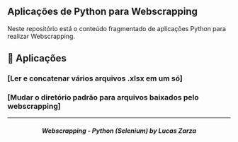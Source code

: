 ## Aplicações de Python para Webscrapping

 
Neste repositório está o conteúdo fragmentado de aplicações Python para realizar Webscrapping.

  

## :blue_book: Aplicações
  

  

### [Ler e concatenar vários arquivos .xlsx em um só]

  

### [Mudar o diretório padrão para arquivos baixados pelo webscrapping]

  
---

  

  

<h5  align="center"> Webscrapping - Python (Selenium) by Lucas Zarza </h5>

  
